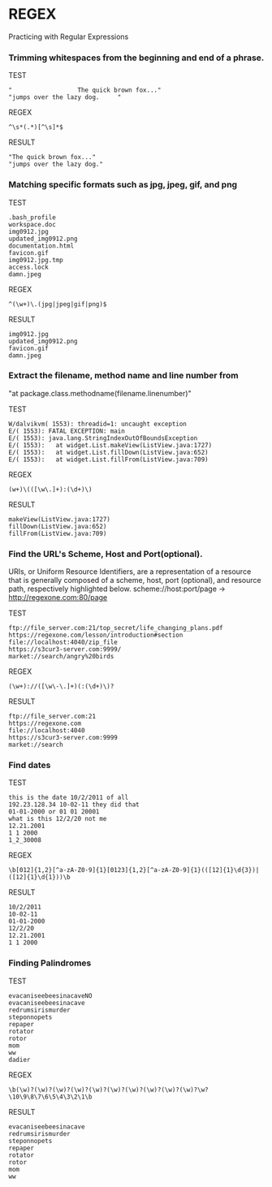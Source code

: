 # REGEX
Practicing with Regular Expressions


### Trimming whitespaces from the beginning and end of a phrase.

TEST
```
"				   The quick brown fox..."
"jumps over the lazy dog.     "
```
REGEX
```
^\s*(.*)[^\s]*$
```
RESULT
```
"The quick brown fox..."
"jumps over the lazy dog."
```


### Matching specific formats such as jpg, jpeg, gif, and png 

TEST
```
.bash_profile
workspace.doc
img0912.jpg
updated_img0912.png
documentation.html
favicon.gif
img0912.jpg.tmp
access.lock
damn.jpeg
```
REGEX
```
^(\w+)\.(jpg|jpeg|gif|png)$
```
RESULT
```
img0912.jpg
updated_img0912.png
favicon.gif
damn.jpeg
```

### Extract the filename, method name and line number from

"at package.class.methodname(filename.linenumber)"

TEST
```
W/dalvikvm( 1553): threadid=1: uncaught exception
E/( 1553): FATAL EXCEPTION: main
E/( 1553): java.lang.StringIndexOutOfBoundsException
E/( 1553):   at widget.List.makeView(ListView.java:1727)
E/( 1553):   at widget.List.fillDown(ListView.java:652)
E/( 1553):   at widget.List.fillFrom(ListView.java:709)
```
REGEX
```
(w+)\(([\w\.]+):(\d+)\)
```
RESULT
```
makeView(ListView.java:1727)
fillDown(ListView.java:652)
fillFrom(ListView.java:709)
```

### Find the URL's Scheme, Host and Port(optional).

URIs, or Uniform Resource Identifiers, are a representation of a resource that is generally composed of a scheme, host, port (optional), and resource path, respectively highlighted below.
scheme://host:port/page -> http://regexone.com:80/page

TEST
```
ftp://file_server.com:21/top_secret/life_changing_plans.pdf
https://regexone.com/lesson/introduction#section
file://localhost:4040/zip_file
https://s3cur3-server.com:9999/
market://search/angry%20birds
```
REGEX
```
(\w+)://([\w\-\.]+)(:(\d+)\)?
```
RESULT
```
ftp://file_server.com:21
https://regexone.com
file://localhost:4040
https://s3cur3-server.com:9999
market://search
```

### Find dates

TEST
```
this is the date 10/2/2011 of all
192.23.128.34 10-02-11 they did that
01-01-2000 or 01 01 20001
what is this 12/2/20 not me
12.21.2001
1 1 2000
1_2_30008
```
REGEX
```
\b[012]{1,2}[^a-zA-Z0-9]{1}[0123]{1,2}[^a-zA-Z0-9]{1}(([12]{1}\d{3})|([12]{1}\d{1}))\b
```
RESULT
```
10/2/2011
10-02-11
01-01-2000
12/2/20
12.21.2001
1 1 2000
```

### Finding Palindromes
TEST
```
evacaniseebeesinacaveNO
evacaniseebeesinacave
redrumsirismurder
steponnopets
repaper
rotator
rotor
mom
ww
dadier
```
REGEX
```
\b(\w)?(\w)?(\w)?(\w)?(\w)?(\w)?(\w)?(\w)?(\w)?(\w)?\w?\10\9\8\7\6\5\4\3\2\1\b
```
RESULT
```
evacaniseebeesinacave
redrumsirismurder
steponnopets
repaper
rotator
rotor
mom
ww
```


